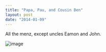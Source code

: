 ```yaml
---
title: "Papa, Pau, and Cousin Ben"
layout: post
date: "2014-01-09"
---
```


All the menz, except uncles Eamon and John.

![image](images/06eba8b37e8bc048198a1b1654a040173a22f7aa.jpg)
